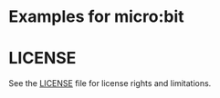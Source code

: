 # Examples for micro:bit

# LICENSE
See the [LICENSE](../LICENSE.md) file for license rights and limitations.